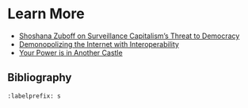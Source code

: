 # Learn More
- [Shoshana Zuboff on Surveillance Capitalism’s Threat to Democracy](https://nymag.com/intelligencer/2019/02/shoshana-zuboff-q-and-a-the-age-of-surveillance-capital.html)
- [Demonopolizing the Internet with Interoperability](https://onezero.medium.com/demonopolizing-the-internet-with-interoperability-b9be6b851238)
- [Your Power is in Another Castle](https://amy.dev/?p=489)


## Bibliography
```{bibliography} ch19_references.bib
:labelprefix: s
```